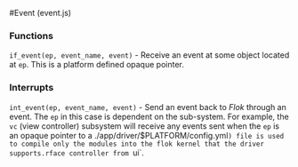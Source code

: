 #Event (event.js)

### Functions
`if_event(ep, event_name, event)` - Receive an event at some object located at `ep`.  This is a platform defined opaque pointer.

### Interrupts
`int_event(ep, event_name, event)` - Send an event back to *Flok* through an event. The `ep` in this case is dependent on the sub-system.
For example, the `vc` (view controller) subsystem will receive any events sent when the `ep` is an opaque pointer to a
./app/driver/$PLATFORM/config.yml`)
file is used to compile only the modules into the flok kernel that the driver supports.rface controller from `ui`.
